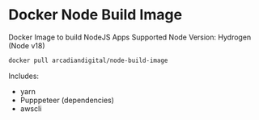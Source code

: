 # Docker Node Build Image

Docker Image to build NodeJS Apps
Supported Node Version: Hydrogen (Node v18)

```bash
docker pull arcadiandigital/node-build-image
```

Includes:

- yarn
- Pupppeteer (dependencies)
- awscli
